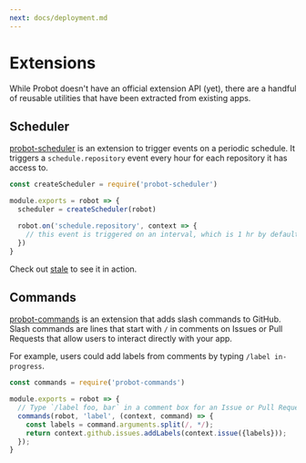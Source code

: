 ```yaml
---
next: docs/deployment.md
---
```


# Extensions

While Probot doesn't have an official extension API (yet), there are a handful of reusable utilities that have been extracted from existing apps.

## Scheduler

[probot-scheduler](https://github.com/probot/scheduler) is an extension to trigger events on a periodic schedule. It triggers a `schedule.repository` event every hour for each repository it has access to.

```js
const createScheduler = require('probot-scheduler')

module.exports = robot => {
  scheduler = createScheduler(robot)

  robot.on('schedule.repository', context => {
    // this event is triggered on an interval, which is 1 hr by default;
  })
}
```

Check out [stale](https://github.com/probot/stale) to see it in action.

## Commands

[probot-commands](http://github.com/probot/commands) is an extension that adds slash commands to GitHub. Slash commands are lines that start with `/` in comments on Issues or Pull Requests that allow users to interact directly with your app.

For example, users could add labels from comments by typing `/label in-progress`.

```js
const commands = require('probot-commands')

module.exports = robot => {
  // Type `/label foo, bar` in a comment box for an Issue or Pull Request
  commands(robot, 'label', (context, command) => {
    const labels = command.arguments.split(/, */);
    return context.github.issues.addLabels(context.issue({labels}));
  });
}
```
